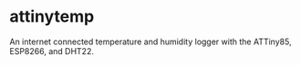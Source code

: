 # attinytemp
An internet connected temperature and humidity logger with the ATTiny85, ESP8266, and DHT22.

